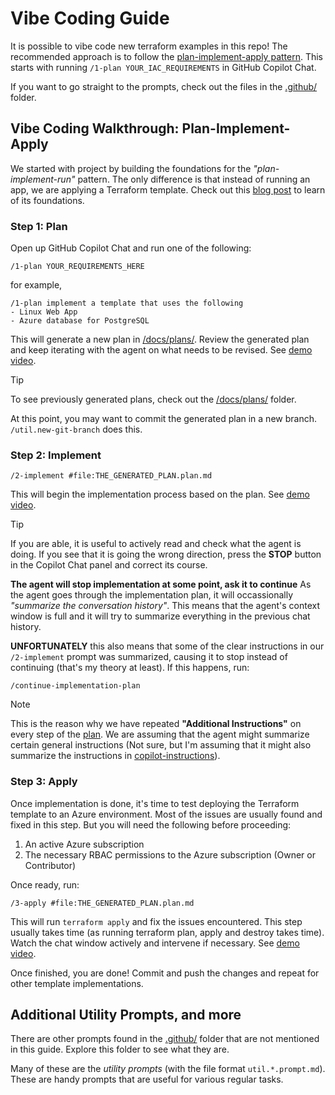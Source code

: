 # Vibe Coding Guide

It is possible to vibe code new terraform examples in this repo!
The recommended approach is to follow the [plan-implement-apply pattern](#vibe-coding-walkthrough-plan-implement-apply). This starts with running `/1-plan YOUR_IAC_REQUIREMENTS` in GitHub Copilot Chat.

If you want to go straight to the prompts, check out the files in the [.github/](/.github/) folder.

## Vibe Coding Walkthrough: Plan-Implement-Apply

We started with project by building the foundations for the _"plan-implement-run"_ pattern. The only difference is that instead of running an app, we are applying a Terraform template. Check out this [blog post](https://raffertyuy.com/raztype/vibe-coding-plan-implement-run/) to learn of its foundations.

### Step 1: Plan

Open up GitHub Copilot Chat and run one of the following:

```text
/1-plan YOUR_REQUIREMENTS_HERE
```

for example,

```text
/1-plan implement a template that uses the following
- Linux Web App
- Azure database for PostgreSQL
```

This will generate a new plan in [/docs/plans/](/docs/plans/). Review the generated plan and  keep iterating with the agent on what needs to be revised. See [demo video](https://youtu.be/yd37CcOL6iU).

> [!TIP]
> To see previously generated plans, check out the [/docs/plans/](/docs/plans/) folder.

At this point, you may want to commit the generated plan in a new branch. `/util.new-git-branch` does this.

### Step 2: Implement

```text
/2-implement #file:THE_GENERATED_PLAN.plan.md
```

This will begin the implementation process based on the plan. See [demo video](https://youtu.be/DO4G57EXwHk).

> [!TIP]
> If you are able, it is useful to actively read and check what the agent is doing. If you see that it is going the wrong direction, press the **STOP** button in the Copilot Chat panel and correct its course.

**The agent will stop implementation at some point, ask it to continue**
As the agent goes through the implementation plan, it will occassionally _"summarize the conversation history"_. This means that the agent's context window is full and it will try to summarize everything in the previous chat history.

**UNFORTUNATELY** this also means that some of the clear instructions in our `/2-implement` prompt was summarized, causing it to stop instead of continuing (that's my theory at least). If this happens, run:

```text
/continue-implementation-plan
```

> [!NOTE]
> This is the reason why we have repeated **"Additional Instructions"** on every step of the [plan](/.github/prompts/1-plan.prompt.md). We are assuming that the agent might summarize certain general instructions (Not sure, but I'm assuming that it might also summarize the instructions in [copilot-instructions](/.github/copilot-instructions.md)).

### Step 3: Apply

Once implementation is done, it's time to test deploying the Terraform template to an Azure environment. Most of the issues are usually found and fixed in this step. But you will need the following before proceeding:

1. An active Azure subscription
2. The necessary RBAC permissions to the Azure subscription (Owner or Contributor)

Once ready, run:

```text
/3-apply #file:THE_GENERATED_PLAN.plan.md
```

This will run `terraform apply` and fix the issues encountered. This step usually takes time (as running terraform plan, apply and destroy takes time). Watch the chat window actively and intervene if necessary. See [demo video](https://youtu.be/ionIxagdFXY).

Once finished, you are done! Commit and push the changes and repeat for other template implementations.

## Additional Utility Prompts, and more

There are other prompts found in the [.github/](/.github/) folder that are not mentioned in this guide. Explore this folder to see what they are.

Many of these are the _utility prompts_ (with the file format `util.*.prompt.md`). These are handy prompts that are useful for various regular tasks.
